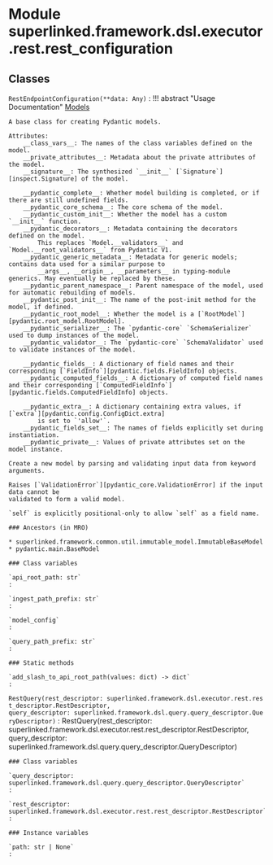 Module superlinked.framework.dsl.executor.rest.rest_configuration
=================================================================

Classes
-------

`RestEndpointConfiguration(**data: Any)`
:   !!! abstract "Usage Documentation"
        [Models](../concepts/models.md)
    
    A base class for creating Pydantic models.
    
    Attributes:
        __class_vars__: The names of the class variables defined on the model.
        __private_attributes__: Metadata about the private attributes of the model.
        __signature__: The synthesized `__init__` [`Signature`][inspect.Signature] of the model.
    
        __pydantic_complete__: Whether model building is completed, or if there are still undefined fields.
        __pydantic_core_schema__: The core schema of the model.
        __pydantic_custom_init__: Whether the model has a custom `__init__` function.
        __pydantic_decorators__: Metadata containing the decorators defined on the model.
            This replaces `Model.__validators__` and `Model.__root_validators__` from Pydantic V1.
        __pydantic_generic_metadata__: Metadata for generic models; contains data used for a similar purpose to
            __args__, __origin__, __parameters__ in typing-module generics. May eventually be replaced by these.
        __pydantic_parent_namespace__: Parent namespace of the model, used for automatic rebuilding of models.
        __pydantic_post_init__: The name of the post-init method for the model, if defined.
        __pydantic_root_model__: Whether the model is a [`RootModel`][pydantic.root_model.RootModel].
        __pydantic_serializer__: The `pydantic-core` `SchemaSerializer` used to dump instances of the model.
        __pydantic_validator__: The `pydantic-core` `SchemaValidator` used to validate instances of the model.
    
        __pydantic_fields__: A dictionary of field names and their corresponding [`FieldInfo`][pydantic.fields.FieldInfo] objects.
        __pydantic_computed_fields__: A dictionary of computed field names and their corresponding [`ComputedFieldInfo`][pydantic.fields.ComputedFieldInfo] objects.
    
        __pydantic_extra__: A dictionary containing extra values, if [`extra`][pydantic.config.ConfigDict.extra]
            is set to `'allow'`.
        __pydantic_fields_set__: The names of fields explicitly set during instantiation.
        __pydantic_private__: Values of private attributes set on the model instance.
    
    Create a new model by parsing and validating input data from keyword arguments.
    
    Raises [`ValidationError`][pydantic_core.ValidationError] if the input data cannot be
    validated to form a valid model.
    
    `self` is explicitly positional-only to allow `self` as a field name.

    ### Ancestors (in MRO)

    * superlinked.framework.common.util.immutable_model.ImmutableBaseModel
    * pydantic.main.BaseModel

    ### Class variables

    `api_root_path: str`
    :

    `ingest_path_prefix: str`
    :

    `model_config`
    :

    `query_path_prefix: str`
    :

    ### Static methods

    `add_slash_to_api_root_path(values: dict) ‑> dict`
    :

`RestQuery(rest_descriptor: superlinked.framework.dsl.executor.rest.rest_descriptor.RestDescriptor, query_descriptor: superlinked.framework.dsl.query.query_descriptor.QueryDescriptor)`
:   RestQuery(rest_descriptor: superlinked.framework.dsl.executor.rest.rest_descriptor.RestDescriptor, query_descriptor: superlinked.framework.dsl.query.query_descriptor.QueryDescriptor)

    ### Class variables

    `query_descriptor: superlinked.framework.dsl.query.query_descriptor.QueryDescriptor`
    :

    `rest_descriptor: superlinked.framework.dsl.executor.rest.rest_descriptor.RestDescriptor`
    :

    ### Instance variables

    `path: str | None`
    :